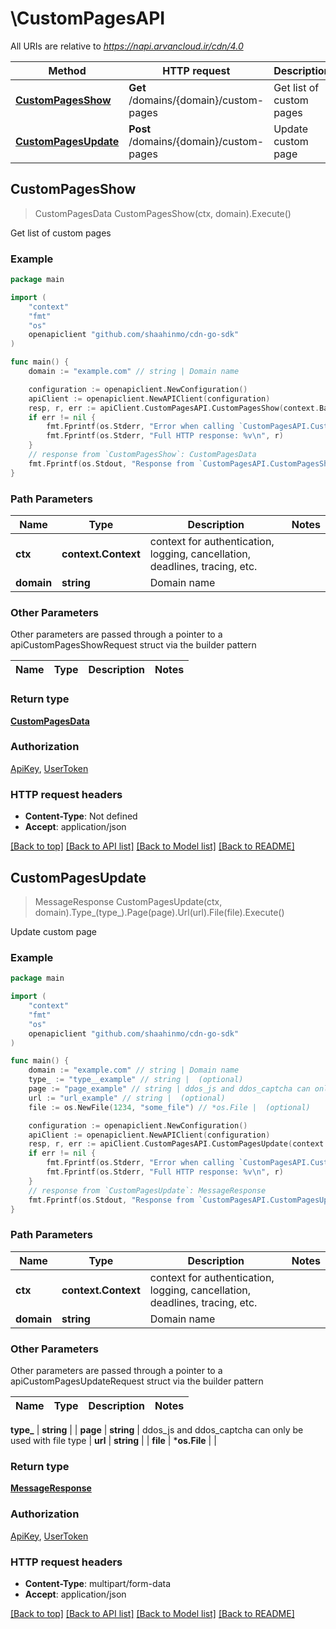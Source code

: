 # \CustomPagesAPI

All URIs are relative to *https://napi.arvancloud.ir/cdn/4.0*

Method | HTTP request | Description
------------- | ------------- | -------------
[**CustomPagesShow**](CustomPagesAPI.md#CustomPagesShow) | **Get** /domains/{domain}/custom-pages | Get list of custom pages
[**CustomPagesUpdate**](CustomPagesAPI.md#CustomPagesUpdate) | **Post** /domains/{domain}/custom-pages | Update custom page



## CustomPagesShow

> CustomPagesData CustomPagesShow(ctx, domain).Execute()

Get list of custom pages

### Example

```go
package main

import (
	"context"
	"fmt"
	"os"
	openapiclient "github.com/shaahinmo/cdn-go-sdk"
)

func main() {
	domain := "example.com" // string | Domain name

	configuration := openapiclient.NewConfiguration()
	apiClient := openapiclient.NewAPIClient(configuration)
	resp, r, err := apiClient.CustomPagesAPI.CustomPagesShow(context.Background(), domain).Execute()
	if err != nil {
		fmt.Fprintf(os.Stderr, "Error when calling `CustomPagesAPI.CustomPagesShow``: %v\n", err)
		fmt.Fprintf(os.Stderr, "Full HTTP response: %v\n", r)
	}
	// response from `CustomPagesShow`: CustomPagesData
	fmt.Fprintf(os.Stdout, "Response from `CustomPagesAPI.CustomPagesShow`: %v\n", resp)
}
```

### Path Parameters


Name | Type | Description  | Notes
------------- | ------------- | ------------- | -------------
**ctx** | **context.Context** | context for authentication, logging, cancellation, deadlines, tracing, etc.
**domain** | **string** | Domain name | 

### Other Parameters

Other parameters are passed through a pointer to a apiCustomPagesShowRequest struct via the builder pattern


Name | Type | Description  | Notes
------------- | ------------- | ------------- | -------------


### Return type

[**CustomPagesData**](CustomPagesData.md)

### Authorization

[ApiKey](../README.md#ApiKey), [UserToken](../README.md#UserToken)

### HTTP request headers

- **Content-Type**: Not defined
- **Accept**: application/json

[[Back to top]](#) [[Back to API list]](../README.md#documentation-for-api-endpoints)
[[Back to Model list]](../README.md#documentation-for-models)
[[Back to README]](../README.md)


## CustomPagesUpdate

> MessageResponse CustomPagesUpdate(ctx, domain).Type_(type_).Page(page).Url(url).File(file).Execute()

Update custom page

### Example

```go
package main

import (
	"context"
	"fmt"
	"os"
	openapiclient "github.com/shaahinmo/cdn-go-sdk"
)

func main() {
	domain := "example.com" // string | Domain name
	type_ := "type__example" // string |  (optional)
	page := "page_example" // string | ddos_js and ddos_captcha can only be used with file type (optional)
	url := "url_example" // string |  (optional)
	file := os.NewFile(1234, "some_file") // *os.File |  (optional)

	configuration := openapiclient.NewConfiguration()
	apiClient := openapiclient.NewAPIClient(configuration)
	resp, r, err := apiClient.CustomPagesAPI.CustomPagesUpdate(context.Background(), domain).Type_(type_).Page(page).Url(url).File(file).Execute()
	if err != nil {
		fmt.Fprintf(os.Stderr, "Error when calling `CustomPagesAPI.CustomPagesUpdate``: %v\n", err)
		fmt.Fprintf(os.Stderr, "Full HTTP response: %v\n", r)
	}
	// response from `CustomPagesUpdate`: MessageResponse
	fmt.Fprintf(os.Stdout, "Response from `CustomPagesAPI.CustomPagesUpdate`: %v\n", resp)
}
```

### Path Parameters


Name | Type | Description  | Notes
------------- | ------------- | ------------- | -------------
**ctx** | **context.Context** | context for authentication, logging, cancellation, deadlines, tracing, etc.
**domain** | **string** | Domain name | 

### Other Parameters

Other parameters are passed through a pointer to a apiCustomPagesUpdateRequest struct via the builder pattern


Name | Type | Description  | Notes
------------- | ------------- | ------------- | -------------

 **type_** | **string** |  | 
 **page** | **string** | ddos_js and ddos_captcha can only be used with file type | 
 **url** | **string** |  | 
 **file** | ***os.File** |  | 

### Return type

[**MessageResponse**](MessageResponse.md)

### Authorization

[ApiKey](../README.md#ApiKey), [UserToken](../README.md#UserToken)

### HTTP request headers

- **Content-Type**: multipart/form-data
- **Accept**: application/json

[[Back to top]](#) [[Back to API list]](../README.md#documentation-for-api-endpoints)
[[Back to Model list]](../README.md#documentation-for-models)
[[Back to README]](../README.md)

